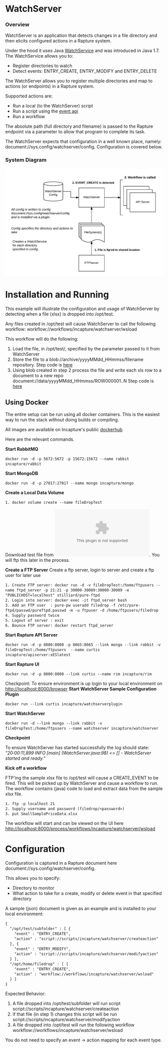 
# WatchServer

### Overview ###
WatchServer is an application that detects changes in a file directory and then elicits configured actions in a Rapture system.

Under the hood it uses Java [WatchService](https://docs.oracle.com/javase/8/docs/api/java/nio/file/WatchService.html) and was introduced in Java 1.7.
The WatchService allows you to:
* Register directories to watch
* Detect events: ENTRY_CREATE, ENTRY_MODIFY and ENTRY_DELETE

The WatchServer allows you to register multiple directories and map to actions (or endpoints) in a Rapture system.

Supported actions are:
* Run a local (to the WatchServer) script
* Run a script using the [event api](http://repo.incapturesolutions.com/apidoc/#_event-api)
* Run a workflow

The absolute path (full directory and filename) is passed to the Rapture endpoint via a parameter to allow that program to complete its task.

The WatchServer expects that configuration in a well known place, namely: document://sys.config/watchserver/config. Configuration is covered below.

### System Diagram ###
![System Diagram](/Apps/WatchServer/images/watchservertopology.png)

# Installation and Running #

This example will illustrate the configuration and usage of WatchServer by detecting when a file (xlsx) is dropped into /opt/test.

Any files created in /opt/test will cause WatchServer to call the following workflow: workflow://workflows/incapture/watchserver/wsload

This workflow will do the following:

1. Load the file, in /opt/test/, specified by the parameter passed to it from WatchServer
2. Store the file to a blob://archive/yyyyMMdd_HHmmss/filename repository. Step code is [here](https://github.com/RapturePlatform/Rapture/blob/master/Apps/WatchServerPlugin/src/main/java/rapture/dp/invocable/workflow/LoadFile.java)
3. Using blob created in step 2 process the file and write each xls row to a document to a new repo document://data/yyyyMMdd_HHmmss/ROW000001..N Step code is [here](https://github.com/RapturePlatform/Rapture/blob/master/Apps/WatchServerPlugin/src/main/java/rapture/dp/invocable/workflow/ProcessFile.java)

## Using Docker ##

The entire setup can be run using all docker containers.  This is the easiest way to run the stack without doing builds or compiling.  

All images are available on Incapture's public [dockerhub](https://hub.docker.com/u/incapture/dashboard/)

Here are the relevant commands.

**Start RabbitMQ**
```
docker run -d -p 5672:5672 -p 15672:15672 --name rabbit incapture/rabbit
```
**Start MongoDB**
```
docker run -d -p 27017:27017 --name mongo incapture/mongo
```
**Create a Local Data Volume**
```
1. docker volume create --name fileDropTest
```
Download test file from ![here](/Apps/WatchServerPlugin/docker/SamplePriceData.xlsx). You will ftp this later in the process.

**Create a FTP Server**
Create a ftp server, login to server and create a ftp user for later use
```
1. Create FTP server: docker run -d -v fileDropTest:/home/ftpusers --name ftpd_server -p 21:21 -p 30000-30009:30000-30009 -e "PUBLICHOST=localhost" stilliard/pure-ftpd
2. Login into server: docker exec -it ftpd_server bash
3. Add an FTP user  : pure-pw useradd filedrop -f /etc/pure-ftpd/passwd/pureftpd.passwd -m -u ftpuser -d /home/ftpusers/filedrop
4. Supply password twice
5. Logout of server : exit
6. Bounce FTP server: docker restart ftpd_server
```
**Start Rapture API Server**
```
docker run -d -p 8080:8080 -p 8665:8665 --link mongo --link rabbit -v fileDropTest:/home/ftpusers  --name curtis incapture/apiserver:xESlatest
```
**Start Rapture UI**
```
docker run -d -p 8000:8000 --link curtis --name rim incapture/rim
```
Checkpoint: To ensure environment is up login to your local environment on [http://localhost:8000/browser](http://localhost:8000/browser)
**Start WatchServer Sample Configuration Plugin**
```
docker run --link curtis incapture/watchserverplugin
```
**Start WatchServer**
```
docker run -d --link mongo --link rabbit -v fileDropTest:/home/ftpusers --name watchserver incapture/watchserver
```
**Checkpoint**

To ensure WatchServer has started successfully the log should state: _"20:00:11,899  INFO [main] (WatchServer.java:98) <> [] - WatchServer started and ready."_

**Kick off a workflow**

FTP'ing the sample xlsx file to /opt/test will cause a CREATE_EVENT to be fired. This will be picked up by WatchServer and cause a workflow to run. The workflow contains (java) code to load and extract data from the sample xlsx file.
```
1. ftp -p localhost 21
2. Supply username and password (filedrop/<password>)
3. put SmallSamplePriceData.xlsx
```
The workflow will start and can be viewed on the UI here [http://localhost:8000/process/workflows/incapture/watchserver/wsload](http://localhost:8000/process/workflows/incapture/watchserver/wsload)

# Configuration #

Configuration is captured in a Rapture document here document://sys.config/watchserver/config.

This allows you to specify:
* Directory to monitor
* What action to take for a create, modify or delete event in that specified directory

A sample (json) document is given as an example and is installed to your local environment:
```
{
  "/opt/test/subfolder" : [ {
    "event" : "ENTRY_CREATE",
    "action" : "script://scripts/incapture/watchserver/createaction"
  }, {
    "event" : "ENTRY_MODIFY",
    "action" : "script://scripts/incapture/watchserver/modifyaction"
  } ],
  "/opt/home/filedrop" : [ {
    "event" : "ENTRY_CREATE",
    "action" : "workflow://workflows/incapture/watchserver/wsload"
  } ]
}
```

Expected Behavior:

1. A file dropped into /opt/test/subfolder will run script script://scripts/incapture/watchserver/createaction
2. if that file (in step 1) changes this script will be run script://scripts/incapture/watchserver/modifyaction
3. A file dropped into /opt/test will run the following workflow workflow://workflows/incapture/watchserver/wsload

You do not need to specify an event -> action mapping for each event type.
